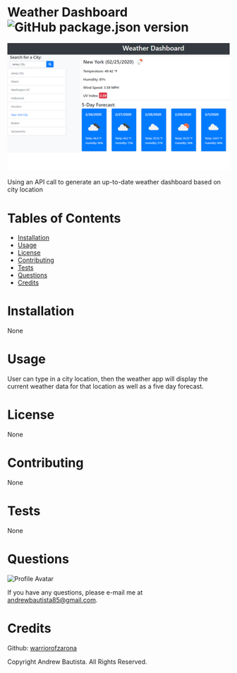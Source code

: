 
# Weather Dashboard ![GitHub package.json version](https://img.shields.io/github/package-json/v/WarriorofZarona/Good-README-Generator)

![Weather Dashboard](/Weather-Dashboard.png)

Using an API call to generate an up-to-date weather dashboard based on city location

# Tables of Contents
* [Installation](#installation)
* [Usage](#usage)
* [License](#license)
* [Contributing](#contributing)
* [Tests](#tests)
* [Questions](#questions)
* [Credits](#credits)

# Installation
None

# Usage
User can type in a city location, then the weather app will display the current weather data for that location as well as a five day forecast.

# License
None



# Contributing
None

# Tests
None

# Questions
![Profile Avatar](https://avatars0.githubusercontent.com/u/56315576?v=4)

If you have any questions, please e-mail me at andrewbautista85@gmail.com.


# Credits

Github: [warriorofzarona](https://github.com/WarriorofZarona)


Copyright Andrew Bautista. All Rights Reserved.


